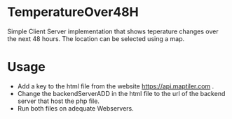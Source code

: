 # TemperatureOver48H
Simple Client Server implementation that shows teperature changes over the next 48 hours. The location can be selected using a map.
# Usage
- Add a key to the html file from the website https://api.maptiler.com . 
- Change the backendServerADD in the html file to the url of the backend server that host the php file.
- Run both files on adequate Webservers.
